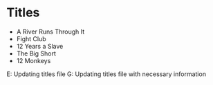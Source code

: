 # Titles

* A River Runs Through It
* Fight Club
* 12 Years a Slave
* The Big Short
* 12 Monkeys

E: Updating titles file
G: Updating titles file with necessary information
